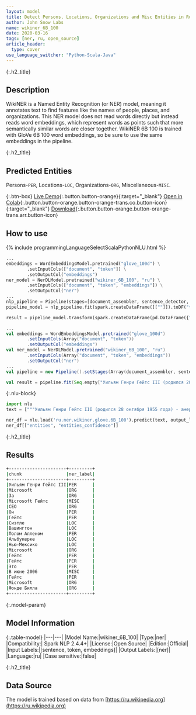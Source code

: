 ```yaml
---
layout: model
title: Detect Persons, Locations, Organizations and Misc Entities in Russian (WikiNER 6B 100)
author: John Snow Labs
name: wikiner_6B_100
date: 2020-03-16
tags: [ner, ru, open_source]
article_header:
  type: cover
use_language_switcher: "Python-Scala-Java"
---
```


{:.h2_title}
## Description
WikiNER is a Named Entity Recognition (or NER) model, meaning it annotates text to find features like the names of people, places, and organizations. This NER model does not read words directly but instead reads word embeddings, which represent words as points such that more semantically similar words are closer together. WikiNER 6B 100 is trained with GloVe 6B 100 word embeddings, so be sure to use the same embeddings in the pipeline.

{:.h2_title}
## Predicted Entities 
Persons-`PER`, Locations-`LOC`, Organizations-`ORG`, Miscellaneous-`MISC`.


{:.btn-box}
[Live Demo](https://demo.johnsnowlabs.com/public/NER_RU){:.button.button-orange}{:target="_blank"}
[Open in Colab](https://colab.research.google.com/github/JohnSnowLabs/spark-nlp-workshop/blob/master/tutorials/streamlit_notebooks/NER_RU.ipynb){:.button.button-orange.button-orange-trans.co.button-icon}{:target="_blank"}
[Download](https://s3.amazonaws.com/auxdata.johnsnowlabs.com/public/models/wikiner_6B_100_ru_2.4.4_2.4_1584014001452.zip){:.button.button-orange.button-orange-trans.arr.button-icon}

## How to use 

<div class="tabs-box" markdown="1">

{% include programmingLanguageSelectScalaPythonNLU.html %}

```python
...
embeddings = WordEmbeddingsModel.pretrained("glove_100d") \
        .setInputCols(["document", "token"]) \
        .setOutputCol("embeddings")
ner_model = NerDLModel.pretrained("wikiner_6B_100", "ru") \
        .setInputCols(["document", "token", "embeddings"]) \
        .setOutputCol("ner")
...        
nlp_pipeline = Pipeline(stages=[document_assembler, sentence_detector, tokenizer, embeddings, ner_model, ner_converter])
pipeline_model = nlp_pipeline.fit(spark.createDataFrame([[""]]).toDF("text"))

result = pipeline_model.transform(spark.createDataFrame(pd.DataFrame({"text": ["""Уильям Генри Гейтс III (родился 28 октября 1955 года) - американский бизнес-магнат, разработчик программного обеспечения, инвестор и филантроп. Он наиболее известен как соучредитель корпорации Microsoft. За время своей карьеры в Microsoft Гейтс занимал должности председателя, главного исполнительного директора (CEO), президента и главного архитектора программного обеспечения, а также был крупнейшим индивидуальным акционером до мая 2014 года. Он является одним из самых известных предпринимателей и пионеров микрокомпьютерная революция 1970-х и 1980-х годов. Гейтс родился и вырос в Сиэтле, штат Вашингтон, в 1975 году вместе с другом детства Полом Алленом в Альбукерке, штат Нью-Мексико, и основал компанию Microsoft. она стала крупнейшей в мире компанией-разработчиком программного обеспечения для персональных компьютеров. Гейтс руководил компанией в качестве председателя и генерального директора, пока в январе 2000 года не ушел с поста генерального директора, но остался председателем и стал главным архитектором программного обеспечения. В конце 1990-х Гейтс подвергся критике за свою деловую тактику, которая считалась антиконкурентной. Это мнение было подтверждено многочисленными судебными решениями. В июне 2006 года Гейтс объявил, что перейдет на неполный рабочий день в Microsoft и будет работать на полную ставку в Фонде Билла и Мелинды Гейтс, частном благотворительном фонде, который он и его жена Мелинда Гейтс создали в 2000 году. [ 9] Постепенно он передал свои обязанности Рэю Оззи и Крейгу Манди. Он ушел с поста президента Microsoft в феврале 2014 года и занял новую должность консультанта по технологиям для поддержки вновь назначенного генерального директора Сатья Наделла."""]})))
```

```scala
...
val embeddings = WordEmbeddingsModel.pretrained("glove_100d") 
        .setInputCols(Array("document", "token"))
        .setOutputCol("embeddings")
val ner_model = NerDLModel.pretrained("wikiner_6B_100", "ru")
        .setInputCols(Array("document", "token", "embeddings"))
        .setOutputCol("ner")
...
val pipeline = new Pipeline().setStages(Array(document_assembler, sentence_detector, tokenizer, embeddings, ner_model, ner_converter))

val result = pipeline.fit(Seq.empty["Уильям Генри Гейтс III (родился 28 октября 1955 года) - американский бизнес-магнат, разработчик программного обеспечения, инвестор и филантроп. Он наиболее известен как соучредитель корпорации Microsoft. За время своей карьеры в Microsoft Гейтс занимал должности председателя, главного исполнительного директора (CEO), президента и главного архитектора программного обеспечения, а также был крупнейшим индивидуальным акционером до мая 2014 года. Он является одним из самых известных предпринимателей и пионеров микрокомпьютерная революция 1970-х и 1980-х годов. Гейтс родился и вырос в Сиэтле, штат Вашингтон, в 1975 году вместе с другом детства Полом Алленом в Альбукерке, штат Нью-Мексико, и основал компанию Microsoft. она стала крупнейшей в мире компанией-разработчиком программного обеспечения для персональных компьютеров. Гейтс руководил компанией в качестве председателя и генерального директора, пока в январе 2000 года не ушел с поста генерального директора, но остался председателем и стал главным архитектором программного обеспечения. В конце 1990-х Гейтс подвергся критике за свою деловую тактику, которая считалась антиконкурентной. Это мнение было подтверждено многочисленными судебными решениями. В июне 2006 года Гейтс объявил, что перейдет на неполный рабочий день в Microsoft и будет работать на полную ставку в Фонде Билла и Мелинды Гейтс, частном благотворительном фонде, который он и его жена Мелинда Гейтс создали в 2000 году. [ 9] Постепенно он передал свои обязанности Рэю Оззи и Крейгу Манди. Он ушел с поста президента Microsoft в феврале 2014 года и занял новую должность консультанта по технологиям для поддержки вновь назначенного генерального директора Сатья Наделла."].toDS.toDF("text")).transform(data)
```

{:.nlu-block}
```python
import nlu
text = ["""Уильям Генри Гейтс III (родился 28 октября 1955 года) - американский бизнес-магнат, разработчик программного обеспечения, инвестор и филантроп. Он наиболее известен как соучредитель корпорации Microsoft. За время своей карьеры в Microsoft Гейтс занимал должности председателя, главного исполнительного директора (CEO), президента и главного архитектора программного обеспечения, а также был крупнейшим индивидуальным акционером до мая 2014 года. Он является одним из самых известных предпринимателей и пионеров микрокомпьютерная революция 1970-х и 1980-х годов. Гейтс родился и вырос в Сиэтле, штат Вашингтон, в 1975 году вместе с другом детства Полом Алленом в Альбукерке, штат Нью-Мексико, и основал компанию Microsoft. она стала крупнейшей в мире компанией-разработчиком программного обеспечения для персональных компьютеров. Гейтс руководил компанией в качестве председателя и генерального директора, пока в январе 2000 года не ушел с поста генерального директора, но остался председателем и стал главным архитектором программного обеспечения. В конце 1990-х Гейтс подвергся критике за свою деловую тактику, которая считалась антиконкурентной. Это мнение было подтверждено многочисленными судебными решениями. В июне 2006 года Гейтс объявил, что перейдет на неполный рабочий день в Microsoft и будет работать на полную ставку в Фонде Билла и Мелинды Гейтс, частном благотворительном фонде, который он и его жена Мелинда Гейтс создали в 2000 году. [ 9] Постепенно он передал свои обязанности Рэю Оззи и Крейгу Манди. Он ушел с поста президента Microsoft в феврале 2014 года и занял новую должность консультанта по технологиям для поддержки вновь назначенного генерального директора Сатья Наделла."""]

ner_df = nlu.load('ru.ner.wikiner.glove.6B_100').predict(text, output_level = "chunk")
ner_df[["entities", "entities_confidence"]]
```

</div>

{:.h2_title}
## Results
```bash
+----------------------+---------+
|chunk                 |ner_label|
+----------------------+---------+
|Уильям Генри Гейтс III|PER      |
|Microsoft             |ORG      |
|За                    |ORG      |
|Microsoft Гейтс       |MISC     |
|CEO                   |ORG      |
|Он                    |PER      |
|Гейтс                 |PER      |
|Сиэтле                |LOC      |
|Вашингтон             |LOC      |
|Полом Алленом         |PER      |
|Альбукерке            |LOC      |
|Нью-Мексико           |LOC      |
|Microsoft             |ORG      |
|Гейтс                 |PER      |
|Гейтс                 |PER      |
|Это                   |PER      |
|В июне 2006           |MISC     |
|Гейтс                 |PER      |
|Microsoft             |ORG      |
|Фонде Билла           |ORG      |
+----------------------+---------+
```
{:.model-param}
## Model Information

{:.table-model}
|---|---|
|Model Name:|wikiner_6B_100|
|Type:|ner|
|Compatibility:| Spark NLP 2.4.4+|
|License:|Open Source|
|Edition:|Official|
|Input Labels:|[sentence, token, embeddings]|
|Output Labels:|[ner]|
|Language:|ru|
|Case sensitive:|false|


{:.h2_title}
## Data Source
The model is trained based on data from [https://ru.wikipedia.org](https://ru.wikipedia.org)